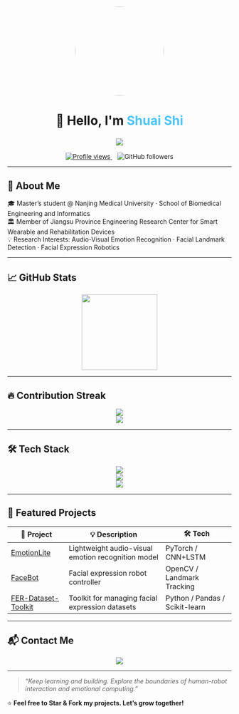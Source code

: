 <div align="center">
  <img src="YOUR_AVATAR_URL_HERE" width="200px" style="border-radius: 50%;" />
</div>

<h1 align="center" style="font-weight:bold;">
  👋 Hello, I'm <span style="color:#4FC3F7">Shuai Shi</span>
</h1>

<h3 align="center">
  <img src="https://readme-typing-svg.herokuapp.com?font=Fira+Code&pause=1000&color=1DA1F2&center=true&vCenter=true&multiline=true&width=600&height=60&lines=🎯+Researcher+in+Audio-Visual+Emotion+Recognition;🧠+Facial+Landmark+Detection+Enthusiast;🤖+Explorer+of+Human-Robot+Interaction+and+Expression+Control;" />
</h3>

<p align="center">
  <a href="https://github.com/YunWuS">
    <img src="https://komarev.com/ghpvc/?username=YunWuS&label=Profile%20views&color=1DA1F2&style=flat" alt="Profile views" />
  </a>
  &nbsp;&nbsp;
  <img src="https://img.shields.io/github/followers/YunWuS?label=Followers&style=social" alt="GitHub followers" />
</p>

---

## 🚀 About Me

🎓 Master’s student @ Nanjing Medical University · School of Biomedical Engineering and Informatics  
🏛️ Member of Jiangsu Province Engineering Research Center for Smart Wearable and Rehabilitation Devices  
💡 Research Interests: Audio-Visual Emotion Recognition · Facial Landmark Detection · Facial Expression Robotics

---

## 📈 GitHub Stats

<div align="center">
  <img height="170px" src="https://github-readme-stats.vercel.app/api?username=YunWuS&show_icons=true&theme=blueberry&count_private=true" />
</div>

---

## 🔥 Contribution Streak

<div align="center">
  <img src="https://github-readme-streak-stats.herokuapp.com/?user=YunWuS&theme=github-light" />
  <br />
  <img src="https://github-readme-activity-graph.vercel.app/graph?username=YunWuS&theme=github" />
</div>

---

## 🛠 Tech Stack

<div align="center">
  <img src="https://skillicons.dev/icons?i=python,cpp,opencv,pytorch,tensorflow" />
  <br/>
  <img src="https://skillicons.dev/icons?i=js,html,css,react,vue,nodejs" />
  <br/>
  <img src="https://skillicons.dev/icons?i=linux,git,github,latex,matlab" />
</div>

---

## 📌 Featured Projects

| 🌟 Project | 💡 Description | 🛠 Tech |
|-----------|----------------|---------|
| [EmotionLite](https://github.com/YunWuS/EmotionLite) | Lightweight audio-visual emotion recognition model | PyTorch / CNN+LSTM |
| [FaceBot](https://github.com/YunWuS/FaceBot) | Facial expression robot controller | OpenCV / Landmark Tracking |
| [FER-Dataset-Toolkit](https://github.com/YunWuS/FER-Dataset-Toolkit) | Toolkit for managing facial expression datasets | Python / Pandas / Scikit-learn |

---

## 📬 Contact Me

<div align="center">
  <a href="mailto:shuai@njmu.edu.cn">
    <img src="https://img.shields.io/badge/Email-shuai@njmu.edu.cn-1DA1F2?style=for-the-badge&logo=gmail&logoColor=white" />
  </a>
</div>

---

> _“Keep learning and building. Explore the boundaries of human-robot interaction and emotional computing.”_

⭐️ **Feel free to Star & Fork my projects. Let’s grow together!**
